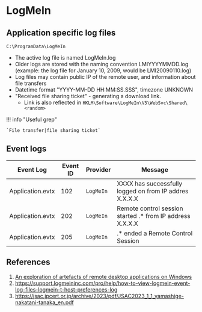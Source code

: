 # LogMeIn

## Application specific log files

`C:\ProgramData\LogMeIn`

* The active log file is named LogMeIn.log
* Older logs are stored with the naming convention LMIYYYYMMDD.log (example: the log file for January 10, 2009, would be LMI20090110.log)
* Log files may contain public IP of the remote user, and information about file transfers
* Datetime format "YYYY-MM-DD HH:MM:SS.SSS", timezone UNKNOWN
* "Received file sharing ticket" - generating a download link.
    * Link is also reflected in `HKLM\Software\LogMeIn\V5\WebSvc\Shared\<random>`

!!! info "Useful grep"

    `File transfer|file sharing ticket`

## Event logs


|Event Log | Event ID | Provider | Message
|-|-|-|-
|Application.evtx|102|`LogMeIn`| XXXX has successfully logged on from IP addres X.X.X.X
|Application.evtx|202|`LogMeIn`| Remote control session started .* from IP address X.X.X.X
|Application.evtx|205|`LogMeIn`| .* ended a Remote Control Session



## References

1. [An exploration of artefacts of remote desktop applications on Windows ](https://ro.ecu.edu.au/cgi/viewcontent.cgi?article=1166&context=adf)
1. https://support.logmeininc.com/pro/help/how-to-view-logmein-event-log-files-logmein-t-host-preferences-log
1. https://jsac.jpcert.or.jp/archive/2023/pdf/JSAC2023_1_1_yamashige-nakatani-tanaka_en.pdf